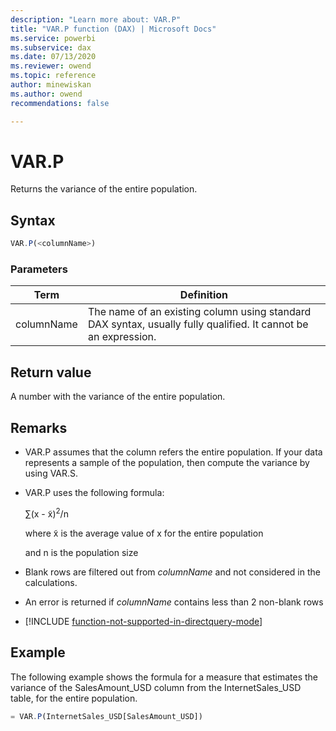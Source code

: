 ```yaml
---
description: "Learn more about: VAR.P"
title: "VAR.P function (DAX) | Microsoft Docs"
ms.service: powerbi 
ms.subservice: dax 
ms.date: 07/13/2020
ms.reviewer: owend
ms.topic: reference
author: minewiskan
ms.author: owend 
recommendations: false

---
```

# VAR.P

Returns the variance of the entire population.  
  
## Syntax  
  
```js
VAR.P(<columnName>)  
```
  
### Parameters  

|Term|Definition|  
|--------|--------------|  
|  columnName  |  The name of an existing column using standard DAX syntax, usually fully qualified. It cannot be an expression.  |  
  
## Return value

A number with the variance of the entire population.  
  
## Remarks  
  
- VAR.P assumes that the column refers the entire population. If your data represents a sample of the population, then compute the variance by using VAR.S.  
  
- VAR.P uses the following formula:  
  
    ∑(x - x̃)<sup>2</sup>/n  
  
    where x̃ is the average value of x for the entire population  
  
    and n is the population size  
  
- Blank rows are filtered out from *columnName* and not considered in the calculations.  
  
- An error is returned if *columnName* contains less than 2 non-blank rows  
  
- [!INCLUDE [function-not-supported-in-directquery-mode](includes/function-not-supported-in-directquery-mode.md)]
  
## Example

The following example shows the formula for a measure that estimates the variance of the SalesAmount_USD column from the InternetSales_USD table, for the entire population.  
  
```js
= VAR.P(InternetSales_USD[SalesAmount_USD])  
```
